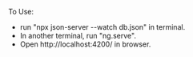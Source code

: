 To Use:
- run "npx json-server --watch db.json" in terminal.
- In another terminal, run "ng.serve".
- Open http://localhost:4200/ in browser.
